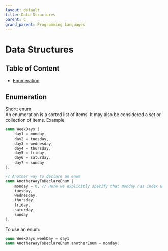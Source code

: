 ```yaml
---
layout: default
title: Data Structures
parent: C
grand_parent: Programming Languages
---
```


# Data Structures

## Table of Content
- [Enumeration](#enumeration)

## Enumeration

Short: enum  
An enumeration is a sorted list of items. It may also be considered a set or collection of items. Example:

```c
enum WeekDays {
    day1 = monday,
    day2 = tuesday,
    day3 = wednesday,
    day4 = thursday,
    day5 = friday,
    day6 = saturday,
    day7 = sunday
};

// Another way to declare an enum
enum AnotherWayToDeclareEnum {
    monday = 0, // Here we explicitly specify that monday has index 0
    tuesday,
    wednesday,
    thursday,
    friday,
    saturday,
    sunday
};
```

To use an enum:

```c
enum WeekDays weekDay = day1
enum AnotherWayToDeclareEnum anotherEnum = monday;
```

